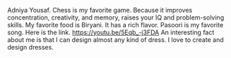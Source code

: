 Adniya Yousaf.
Chess is my favorite game. Because it improves concentration, creativity, and memory, raises your IQ and problem-solving skills.
My favorite food is Biryani. It has a rich flavor.
Pasoori is my favorite song. Here is the link.
https://youtu.be/5Eqb_-j3FDA
An interesting fact about me is that I can design almost any kind of dress. I love to create and design dresses.
